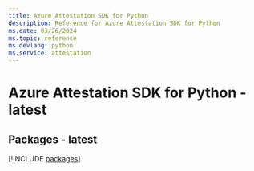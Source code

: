 ```yaml
---
title: Azure Attestation SDK for Python
description: Reference for Azure Attestation SDK for Python
ms.date: 03/26/2024
ms.topic: reference
ms.devlang: python
ms.service: attestation
---
```

# Azure Attestation SDK for Python - latest
## Packages - latest
[!INCLUDE [packages](attestation-index.md)]